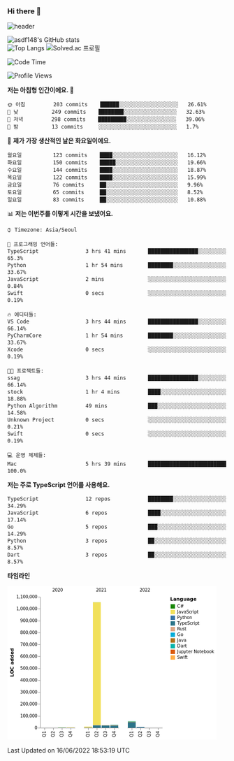 ### Hi there 👋

![header](https://capsule-render.vercel.app/api?type=shark&color=gradient&height=300&section=header&text=asdf148&fontSize=90)

![asdf148's GitHub stats](https://github-readme-stats.vercel.app/api?username=asdf148&show_icons=true&theme=midnight-purple)<br>
![Top Langs](https://github-readme-stats.vercel.app/api/top-langs/?username=asdf148&layout=compact&theme=midnight-purple&langs_count=10)
![Solved.ac 프로필](http://mazassumnida.wtf/api/v2/generate_badge?boj=eldldk)

<!--
**asdf148/asdf148** is a ✨ _special_ ✨ repository because its `README.md` (this file) appears on your GitHub profile.

Here are some ideas to get you started:

- 🔭 I’m currently working on ...
- 🌱 I’m currently learning ...
- 👯 I’m looking to collaborate on ...
- 🤔 I’m looking for help with ...
- 💬 Ask me about ...
- 📫 How to reach me: ...
- 😄 Pronouns: ...
- ⚡ Fun fact: ...
-->

<!--START_SECTION:waka-->
![Code Time](http://img.shields.io/badge/Code%20Time-44%20hrs%2030%20mins-blue)

![Profile Views](http://img.shields.io/badge/Profile%20Views-1-blue)

**저는 아침형 인간이에요. 🐤** 

```text
🌞 아침         203 commits    ██████░░░░░░░░░░░░░░░░░░░   26.61% 
🌆 낮　         249 commits    ████████░░░░░░░░░░░░░░░░░   32.63% 
🌃 저녁         298 commits    █████████░░░░░░░░░░░░░░░░   39.06% 
🌙 밤　         13 commits     ░░░░░░░░░░░░░░░░░░░░░░░░░   1.7%

```
📅 **제가 가장 생산적인 날은 화요일이에요.** 

```text
월요일          123 commits    ████░░░░░░░░░░░░░░░░░░░░░   16.12% 
화요일          150 commits    █████░░░░░░░░░░░░░░░░░░░░   19.66% 
수요일          144 commits    ████░░░░░░░░░░░░░░░░░░░░░   18.87% 
목요일          122 commits    ████░░░░░░░░░░░░░░░░░░░░░   15.99% 
금요일          76 commits     ██░░░░░░░░░░░░░░░░░░░░░░░   9.96% 
토요일          65 commits     ██░░░░░░░░░░░░░░░░░░░░░░░   8.52% 
일요일          83 commits     ██░░░░░░░░░░░░░░░░░░░░░░░   10.88%

```


📊 **저는 이번주를 이렇게 시간을 보냈어요.** 

```text
⌚︎ Timezone: Asia/Seoul

💬 프로그래밍 언어들: 
TypeScript               3 hrs 41 mins       ████████████████░░░░░░░░░   65.3% 
Python                   1 hr 54 mins        ████████░░░░░░░░░░░░░░░░░   33.67% 
JavaScript               2 mins              ░░░░░░░░░░░░░░░░░░░░░░░░░   0.84% 
Swift                    0 secs              ░░░░░░░░░░░░░░░░░░░░░░░░░   0.19%

🔥 에디터들: 
VS Code                  3 hrs 44 mins       ████████████████░░░░░░░░░   66.14% 
PyCharmCore              1 hr 54 mins        ████████░░░░░░░░░░░░░░░░░   33.67% 
Xcode                    0 secs              ░░░░░░░░░░░░░░░░░░░░░░░░░   0.19%

🐱‍💻 프로젝트들: 
ssag                     3 hrs 44 mins       ████████████████░░░░░░░░░   66.14% 
stock                    1 hr 4 mins         ████░░░░░░░░░░░░░░░░░░░░░   18.88% 
Python Algorithm         49 mins             ███░░░░░░░░░░░░░░░░░░░░░░   14.58% 
Unknown Project          0 secs              ░░░░░░░░░░░░░░░░░░░░░░░░░   0.21% 
Swift                    0 secs              ░░░░░░░░░░░░░░░░░░░░░░░░░   0.19%

💻 운영 체제들: 
Mac                      5 hrs 39 mins       █████████████████████████   100.0%

```

**저는 주로 TypeScript 언어를 사용해요.** 

```text
TypeScript               12 repos            ████████░░░░░░░░░░░░░░░░░   34.29% 
JavaScript               6 repos             ████░░░░░░░░░░░░░░░░░░░░░   17.14% 
Go                       5 repos             ███░░░░░░░░░░░░░░░░░░░░░░   14.29% 
Python                   3 repos             ██░░░░░░░░░░░░░░░░░░░░░░░   8.57% 
Dart                     3 repos             ██░░░░░░░░░░░░░░░░░░░░░░░   8.57%

```


**타임라인**

![Chart not found](https://raw.githubusercontent.com/asdf148/asdf148/main/charts/bar_graph.png) 


 Last Updated on 16/06/2022 18:53:19 UTC
<!--END_SECTION:waka-->
